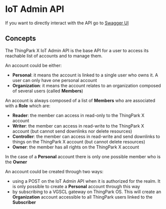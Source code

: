 # IoT Admin API

If you want to directly interact with the API go to [Swagger UI](../../swagger-ui/index.html?urls.primaryName=IoT%20Admin%20API)

## Concepts

The ThingPark X IoT Admin API is the base API for a user to access its reachable list of accounts and to manage them.

An account could be either:
* **Personal**: it means the account is linked to a single user who owns it. A user can only have one personal account
* **Organization**: it means the account relates to an organization composed of several users (called **Members**)

An account is always composed of a list of **Members** who are associated with a **Role** which are:
 * **Reader**: the member can access in read-only to the ThingPark X account
 * **Writer**: the member can access in read-write to the ThingPark X account (but cannot send downlinks nor delete resources)
 * **Controller**: the member can access in read-write and send downlinks to things on the ThingPark X account (but cannot delete resources) 
 * **Owner**: the member has all rights on the ThingPark X account

In the case of a **Personal** account there is only one possible member who is the **Owner**

An account could be created through two ways:
 * using a POST on the IoT Admin API when it is authorized for the realm. It is only possible to create a **Personal**
   account through this way
 * by subscribing to a VGSCL gateway on ThingPark OS. This will create an **Organization** account accessible to all
   ThingPark users linked to the **Subscriber**


<!--
## Domain model


* **Account**: a ThingPark X account in a realm related to a user or a group of users
* **Member**: a member of a ThingPark X account. A member can see the account and interact with it depending on its role
* **Role**: a role associated to an account member. It could be either:

-->
